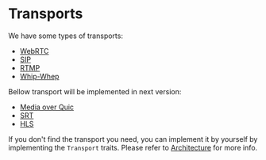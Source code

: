 # Transports

We have some types of transports:

- [WebRTC](./webrtc.md)
- [SIP](./sip.md)
- [RTMP](./rtmp.md)
- [Whip-Whep](./whip-whep.md)

Bellow transport will be implemented in next version:

- [Media over Quic](https://quic.video/)
- [SRT](https://www.haivision.com/products/srt-secure-reliable-transport/)
- [HLS](https://en.wikipedia.org/wiki/HTTP_Live_Streaming)

If you don't find the transport you need, you can implement it by yourself by implementing the `Transport` traits. Please refer to [Architecture](../architecture.md) for more info.